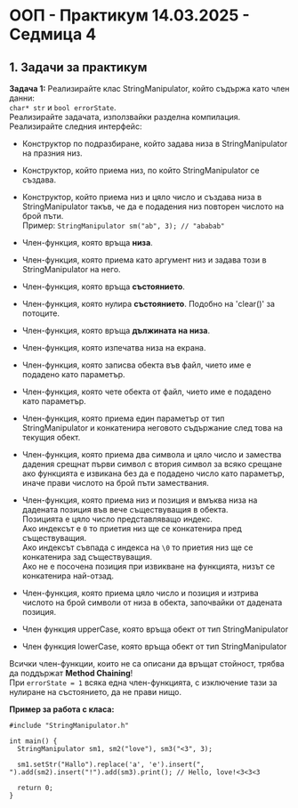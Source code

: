 # OOП - Практикум 14.03.2025 - Седмица 4

## 1. Задачи за практикум

**Задача 1:**
Реализирайте клас StringManipulator, който съдържа като член данни: <br />
`char* str` и `bool errorState`. <br />
Реализирайте задачата, използвайки разделна компилация. <br />
Реализирайте следния интерфейс:

 - Конструктор по подразбиране, който задава низа в StringManipulator на празния низ.
 - Конструктор, който приема низ, по който StringManipulator се създава.
 - Конструктор, който приема низ и цяло число и създава низа в StringManipulator такъв, че да е подадения низ повторен числото на брой пъти. <br />
   Пример: `StringManipulator sm("ab", 3); // "ababab"`
 - Член-функция, която връща **низа**.
 - Член-функция, която приема като аргумент низ и задава този в StringManipulator на него.
 - Член-функция, която връща **състоянието**.
 - Член-функция, която нулира **състоянието**. Подобно на 'clear()' за потоците.
 - Член-функция, която връща **дължината на низа**.
 - Член-функция, която изпечатва низа на екрана.
 - Член-функция, която записва обекта във файл, чието име е подадено като параметър.
 - Член-функция, която чете обекта от файл, чието име е подадено като параметър.
 - Член-функция, която приема един параметър от тип StringManipulator и конкатенира неговото съдържание след това на текущия обект.
 - Член-функция, която приема два символа и цяло число и замества дадения срещнат първи символ с втория символ за всяко срещане ако функцията е извикана без да е подадено число като параметър, иначе прави числото на брой пъти замествания.
 - Член-функция, която приема низ и позиция и вмъква низа на дадената позиция във вече съществуващия в обекта. <br />
   Позицията е цяло число представляващо индекс. <br />
   Ако индексът е `0` то приетия низ ще се конкатенира пред съществуващия. <br />
   Ако индексът съвпада с индекса на `\0` то приетия низ ще се конкатенира зад съществуващия. <br />
   Ако не е посочена позиция при извикване на функцията, низът се конкатенира най-отзад.
 - Член-функция, която приема цяло число и позиция и изтрива числото на брой символи от низа в обекта, започвайки от дадената позиция.
   
 - Член функция upperCase, която връща обект от тип StringManipulator
 - Член функция lowerCase, която връща обект от тип StringManipulator

Всички член-функции, които не са описани да връщат стойност, трябва да поддържат **Method Chaining**! <br />
При `errorState = 1` всяка една член-функцията, с изключение тази за нулиране на състоянието, да не прави нищо.

  **Пример за работа с класа:**
```
#include "StringManipulator.h"

int main() { 
  StringManipulator sm1, sm2("love"), sm3("<3", 3);

  sm1.setStr("Hallo").replace('a', 'e').insert(", ").add(sm2).insert("!").add(sm3).print(); // Hello, love!<3<3<3

  return 0;
}
```
